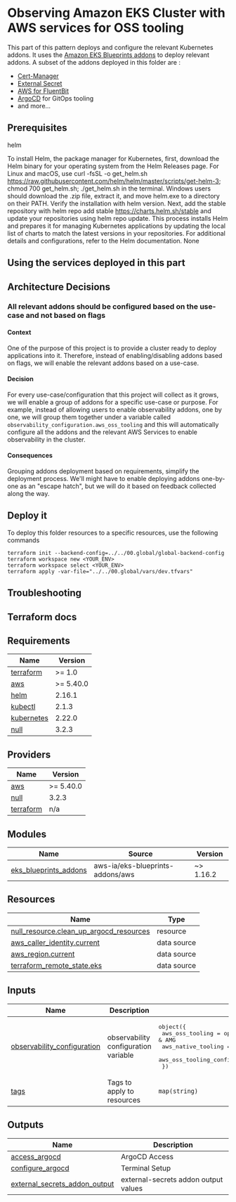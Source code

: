 # Observing Amazon EKS Cluster with AWS services for OSS tooling

This part of this pattern deploys and configure the relevant Kubernetes addons. It uses the [Amazon EKS Blueprints addons](https://aws-ia.github.io/terraform-aws-eks-blueprints-addons/main/) to deploy relevant addons. A subset of the addons deployed in this folder are :

* [Cert-Manager](https://aws-ia.github.io/terraform-aws-eks-blueprints-addons/main/addons/cert-manager/)
* [External Secret](https://aws-ia.github.io/terraform-aws-eks-blueprints-addons/main/addons/external-secrets/)
* [AWS for FluentBit](https://aws-ia.github.io/terraform-aws-eks-blueprints-addons/main/addons/aws-for-fluentbit/)
* [ArgoCD](https://aws-ia.github.io/terraform-aws-eks-blueprints-addons/main/addons/argocd/) for GitOps tooling
* and more... 

## Prerequisites  
helm

To install Helm, the package manager for Kubernetes, first, download the Helm binary for your operating system from the Helm Releases page. For Linux and macOS, use curl -fsSL -o get_helm.sh https://raw.githubusercontent.com/helm/helm/master/scripts/get-helm-3; chmod 700 get_helm.sh; ./get_helm.sh in the terminal. Windows users should download the .zip file, extract it, and move helm.exe to a directory on their PATH. Verify the installation with helm version. Next, add the stable repository with helm repo add stable https://charts.helm.sh/stable and update your repositories using helm repo update. This process installs Helm and prepares it for managing Kubernetes applications by updating the local list of charts to match the latest versions in your repositories. For additional details and configurations, refer to the Helm documentation.
None

## Using the services deployed in this part


## Architecture Decisions  

### All relevant addons should be configured based on the use-case and not based on flags

#### Context

One of the purpose of this project is to provide a cluster ready to deploy applications into it. Therefore, instead of enabling/disabling addons based on flags, we will enable the relevant addons based on a use-case.

#### Decision

For every use-case/configuration that this project will collect as it grows, we will enable a group of addons for a specific use-case or purpose. For example, instead of allowing users to enable observability addons, one by one, we will group them together under a variable called `observability_configuration.aws_oss_tooling` and this will automatically configure all the addons and the relevant AWS Services to enable observability in the cluster.

#### Consequences

Grouping addons deployment based on requirements, simplify the deployment process. We'll might have to enable deploying addons one-by-one as an "escape hatch", but we will do it based on feedback collected along the way.


## Deploy it

To deploy this folder resources to a specific resources, use the following commands

```
terraform init --backend-config=../../00.global/global-backend-config
terraform workspace new <YOUR_ENV>
terraform workspace select <YOUR_ENV>
terraform apply -var-file="../../00.global/vars/dev.tfvars"
```


## Troubleshooting


## Terraform docs
<!-- BEGINNING OF PRE-COMMIT-TERRAFORM DOCS HOOK -->
## Requirements

| Name | Version |
|------|---------|
| <a name="requirement_terraform"></a> [terraform](#requirement\_terraform) | >= 1.0 |
| <a name="requirement_aws"></a> [aws](#requirement\_aws) | >= 5.40.0 |
| <a name="requirement_helm"></a> [helm](#requirement\_helm) | 2.16.1 |
| <a name="requirement_kubectl"></a> [kubectl](#requirement\_kubectl) | 2.1.3 |
| <a name="requirement_kubernetes"></a> [kubernetes](#requirement\_kubernetes) | 2.22.0 |
| <a name="requirement_null"></a> [null](#requirement\_null) | 3.2.3 |

## Providers

| Name | Version |
|------|---------|
| <a name="provider_aws"></a> [aws](#provider\_aws) | >= 5.40.0 |
| <a name="provider_null"></a> [null](#provider\_null) | 3.2.3 |
| <a name="provider_terraform"></a> [terraform](#provider\_terraform) | n/a |

## Modules

| Name | Source | Version |
|------|--------|---------|
| <a name="module_eks_blueprints_addons"></a> [eks\_blueprints\_addons](#module\_eks\_blueprints\_addons) | aws-ia/eks-blueprints-addons/aws | ~> 1.16.2 |

## Resources

| Name | Type |
|------|------|
| [null_resource.clean_up_argocd_resources](https://registry.terraform.io/providers/hashicorp/null/latest/docs/resources/resource) | resource |
| [aws_caller_identity.current](https://registry.terraform.io/providers/hashicorp/aws/latest/docs/data-sources/caller_identity) | data source |
| [aws_region.current](https://registry.terraform.io/providers/hashicorp/aws/latest/docs/data-sources/region) | data source |
| [terraform_remote_state.eks](https://registry.terraform.io/providers/hashicorp/terraform/latest/docs/data-sources/remote_state) | data source |

## Inputs

| Name | Description | Type | Default | Required |
|------|-------------|------|---------|:--------:|
| <a name="input_observability_configuration"></a> [observability\_configuration](#input\_observability\_configuration) | observability configuration variable | <pre>object({<br>    aws_oss_tooling        = optional(bool, true)  // AMP & AMG<br>    aws_native_tooling     = optional(bool, false) // CW<br>    aws_oss_tooling_config = optional(map(any), {})<br>  })</pre> | n/a | yes |
| <a name="input_tags"></a> [tags](#input\_tags) | Tags to apply to resources | `map(string)` | `{}` | no |

## Outputs

| Name | Description |
|------|-------------|
| <a name="output_access_argocd"></a> [access\_argocd](#output\_access\_argocd) | ArgoCD Access |
| <a name="output_configure_argocd"></a> [configure\_argocd](#output\_configure\_argocd) | Terminal Setup |
| <a name="output_external_secrets_addon_output"></a> [external\_secrets\_addon\_output](#output\_external\_secrets\_addon\_output) | external-secrets addon output values |
<!-- END OF PRE-COMMIT-TERRAFORM DOCS HOOK -->